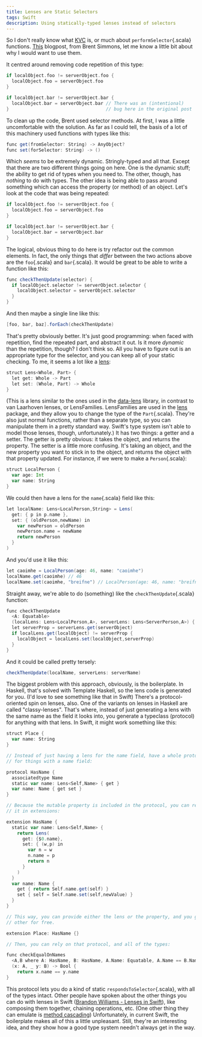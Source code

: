 ```yaml
---
title: Lenses are Static Selectors
tags: Swift
description: Using statically-typed lenses instead of selectors
---
```


So I don't really know what [KVC](https://developer.apple.com/library/mac/documentation/Cocoa/Conceptual/KeyValueCoding/Articles/KeyValueCoding.html) is, or much about `performSelector`{.scala} functions. [This](http://inessential.com/2016/05/20/updating_local_objects_with_server_objec) blogpost, from Brent Simmons, let me know a little bit about why I would want to use them.

It centred around removing code repetition of this type:
```scala
if localObject.foo != serverObject.foo {
  localObject.foo = serverObject.foo
}

if localObject.bar != serverObject.bar {
  localObject.bar = serverObject.bar // There was an (intentional)
}                                    // bug here in the original post
```
To clean up the code, Brent used selector methods. At first, I was a little uncomfortable with the solution. As far as I could tell, the basis of a lot of this machinery used functions with types like this:
```scala
func get(fromSelector: String) -> AnyObject?
func set(forSelector: String) -> ()
```
Which *seems* to be extremely dynamic. Stringly-typed and all that. Except that there are two different things going on here. One is the dynamic stuff; the ability to get rid of types when you need to. The other, though, has *nothing* to do with types. The other idea is being able to pass around something which can access the property (or method) of an object.
Let's look at the code that was being repeated:
```scala
if localObject.foo != serverObject.foo {
  localObject.foo = serverObject.foo
}

if localObject.bar != serverObject.bar {
  localObject.bar = serverObject.bar
}
```
The logical, obvious thing to do here is try refactor out the common elements. In fact, the only things that *differ* between the two actions above are the `foo`{.scala} and `bar`{.scala}. It would be great to be able to write a function like this:
```scala
func checkThenUpdate(selector) {
  if localObject.selector != serverObject.selector {
    localObject.selector = serverObject.selector
  }
}
```
And then maybe a single line like this:
```scala
[foo, bar, baz].forEach(checkThenUpdate)
```
That's pretty obviously better. It's just good programming: when faced with repetition, find the repeated part, and abstract it out. Is it more *dynamic* than the repetition, though? I don't think so. All you have to figure out is an appropriate type for the selector, and you can keep all of your static checking. To me, it seems a lot like a [lens](https://hackage.haskell.org/package/lens):
```scala
struct Lens<Whole, Part> {
  let get: Whole -> Part
  let set: (Whole, Part) -> Whole
}
```
(This is a lens similar to the ones used in the [data-lens](http://hackage.haskell.org/package/data-lens) library, in contrast to van Laarhoven lenses, or LensFamilies. LensFamilies are used in the [lens](https://hackage.haskell.org/package/lens) package, and they allow you to change the type of the `Part`{.scala}. They're also just normal functions, rather than a separate type, so you can manipulate them in a pretty standard way. Swift's type system isn't able to model those lenses, though, unfortunately.)
It has two things: a getter and a setter. The getter is pretty obvious: it takes the object, and returns the property. The setter is a little more confusing. It's taking an object, and the new property you want to stick in to the object, and returns the object with that property updated.
For instance, if we were to make a `Person`{.scala}:
```scala
struct LocalPerson {
  var age: Int
  var name: String
}
```
We could then have a lens for the `name`{.scala} field like this:
```scala
let localName: Lens<LocalPerson,String> = Lens(
  get: { p in p.name },
  set: { (oldPerson,newName) in
    var newPerson = oldPerson
    newPerson.name = newName
    return newPerson
  }
)
```
And you'd use it like this:
```scala
let caoimhe = LocalPerson(age: 46, name: "caoimhe")
localName.get(caoimhe) // 46
localName.set(caoimhe, "breifne") // LocalPerson(age: 46, name: "breifne")
```
Straight away, we're able to do (something) like the `checkThenUpdate`{.scala} function:
```scala
func checkThenUpdate
  <A: Equatable>
  (localLens: Lens<LocalPerson,A>, serverLens: Lens<ServerPerson,A>) {
  let serverProp = serverLens.get(serverObject)
  if localLens.get(localObject) != serverProp {
    localObject = localLens.set(localObject,serverProp)
  }
}
```
And it could be called pretty tersely:
```scala
checkThenUpdate(localName, serverLens: serverName)
```
The biggest problem with this approach, obviously, is the boilerplate. In Haskell, that's solved with Template Haskell, so the lens code is generated for you. (I'd love to see something like that in Swift)
There's a protocol-oriented spin on lenses, also. One of the variants on lenses in Haskell are called "classy-lenses". That's where, instead of just generating a lens with the same name as the field it looks into, you generate a typeclass (protocol) for anything with that lens. In Swift, it might work something like this:
```scala
struct Place {
  var name: String
}

// Instead of just having a lens for the name field, have a whole protocol
// for things with a name field:

protocol HasName {
  associatedtype Name
  static var name: Lens<Self,Name> { get }
  var name: Name { get set }
}

// Because the mutable property is included in the protocol, you can rely on
// it in extensions:

extension HasName {
  static var name: Lens<Self,Name> {
    return Lens(
      get: {$0.name},
      set: { (w,p) in 
        var n = w
        n.name = p
        return n
      }
    )
  }
  var name: Name {
    get { return Self.name.get(self) }
    set { self = Self.name.set(self,newValue) }
  }
}

// This way, you can provide either the lens or the property, and you get the
// other for free.

extension Place: HasName {}

// Then, you can rely on that protocol, and all of the types:

func checkEqualOnNames
  <A,B where A: HasName, B: HasName, A.Name: Equatable, A.Name == B.Name>
  (x: A, _ y: B) -> Bool {
    return x.name == y.name
}
```
This protocol lets you do a kind of static `respondsToSelector`{.scala}, with all of the types intact.
Other people have spoken about the other things you can do with lenses in Swift ([Brandon Williams - Lenses in Swift](https://www.youtube.com/watch?v=ofjehH9f-CU)), like composing them together, chaining operations, etc. (One other thing they can emulate is [method cascading](https://gist.github.com/erica/6794d48d917e2084d6ed)) Unfortunately, in current Swift, the boilerplate makes all of this a little unpleasant. Still, they're an interesting idea, and they show how a good type system needn't always get in the way.
